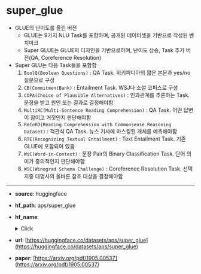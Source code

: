# super_glue
- GLUE의 난이도를 올린 버전
    - GLUE는 9가지 NLU Task를 포함하며, 공개된 데이터셋을 기반으로 작성된 벤치마크
    - Super GLUE는 GLUE의 디자인을 기반으로하며, 난이도 상승, Task 추가 버전(QA, Coreference Resolution)
- Super GLU는 다음 Task들을 포함함
    1. `BoolQ(Boolean Questions)` : QA Task. 위키피디아의 짧은 본문과 yes/no 질문으로 구성
    2. `CB(CommitmentBank)` : Entailment Task. WSJ나 소설 코퍼스로 구성
    3. `COPA(Choice of Plausible Alternatives)` : 인과관계를 추론하는 Task. 문장을 받고 원인 또는 결과로 결정해야함
    4. `MultiRC(Multi-Sentence Reading Comprehension)` : QA Task. 어떤 답변이 참이고 거짓인지 판단해야함
    5. `ReCoRD(Reading Comprehension with Commonsense Reasoning Dataset)` : 객관식 QA Task. 뉴스 기사에 마스킹된 개체를 예측해야함
    6. `RTE(Recognizing Textual Entailment)` : Text Entailment Task. 기존 GLUE에 포함되어 있음
    7. `WiC(Word-in-Context)` : 문장 Pair의 Binary Classification Task. 단어 의미가 중의적인지 판단해야함
    8. `WSC(Winograd Schema Challenge)` : Coreference Resolution Task. 선택지중 대명사의 올바른 참조 대상을 결정해야함
---
+ **source**: huggingface
+ **hf_path**: aps/super_glue
+ **hf_name**: 
    <details>
        <summary>Click</summary>
            <div>  -  <code>boolq</code></div>
            <div>  -  <code>cb</code></div>
            <div>  -  <code>copa</code></div>
            <div>  -  <code>multirc</code></div>
            <div>  -  <code>record</code></div>
            <div>  -  <code>rte</code></div>
            <div>  -  <code>wic</code></div>
            <div>  -  <code>wsc</code></div>
            <div>  -  <code>wsc.fixed</code></div>
            <div>  -  <code>axb</code></div>
            <div>  -  <code>axg</code></div>
    </details>
 
+ **url**: [https://huggingface.co/datasets/aps/super_glue](https://huggingface.co/datasets/aps/super_glue)  
+ **paper**: [https://arxiv.org/pdf/1905.00537](https://arxiv.org/pdf/1905.00537)  
